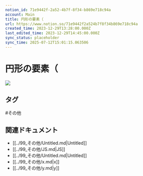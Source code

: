 ```yaml
---
notion_id: 71e9442f-2a52-4b7f-8f34-b869e718c94a
account: Main
title: 円形の要素（
url: https://www.notion.so/71e9442f2a524b7f8f34b869e718c94a
created_time: 2023-12-29T13:28:00.000Z
last_edited_time: 2023-12-29T14:45:00.000Z
sync_status: placeholder
sync_time: 2025-07-12T15:01:15.063506
---
```

# 円形の要素（

![](https://prod-files-secure.s3.us-west-2.amazonaws.com/736adce6-a3a4-4a64-9f74-d9aa055c96d2/b5df5102-9c2f-414b-92a2-75369600772c/Untitled.png?X-Amz-Algorithm=AWS4-HMAC-SHA256&X-Amz-Content-Sha256=UNSIGNED-PAYLOAD&X-Amz-Credential=ASIAZI2LB466REG342U2%2F20250719%2Fus-west-2%2Fs3%2Faws4_request&X-Amz-Date=20250719T052128Z&X-Amz-Expires=3600&X-Amz-Security-Token=IQoJb3JpZ2luX2VjEIT%2F%2F%2F%2F%2F%2F%2F%2F%2F%2FwEaCXVzLXdlc3QtMiJGMEQCIFYx1O8GENUQqiay57V529cJ8l%2B1LbR%2BnaxlPzubqcJEAiAFa3YPQTVrhjAAfJvvkuEvZHWwgzf6mgMBz1X%2F7UAkaSqIBAid%2F%2F%2F%2F%2F%2F%2F%2F%2F%2F8BEAAaDDYzNzQyMzE4MzgwNSIMYEu71BThx4lLrwLBKtwDZay18g30xNN3wz84E3dcPwDGrxwCU3umFqHewJqvV3keMZD5uzeW7adkbb5v4lMwi2CsRrHS3zEZrkq9Rw%2F5g8hOV1RnymIDw6BeBp2QL1dr6UWLtYjexwfjrObgwuccaf5yfJqt2wOZxfmeU4t%2B21DCcNtvKoLxnEV3WqlWFAkAkC9ugUO6DWcIVCfuiGstnmZGXNo09QRjiTry5lnxGKeh6ON8nQb%2FbF6B2TOw3bvwp%2BmESINOUMXxyI9eSmlYOeIJiALNidX1i%2FjcYltyzeYEdoVXadCyCA9ak3Zo3FleC6gP2c3dGVAWWypdDbmPU%2BL07n0%2FHPlttginuPJh%2BToLauagcgwb%2BycApY0zRqMnNOUFl4viTB4Z11l%2FaVDLwZAhesmMr5nPqac7hShPvC35Yjd%2FJ%2FWZmBgdXK%2B%2FJ2ZjaaF95tJu3p%2BqFOoqgn3ZATJg09mpk%2Fw0scsQhgwynmG8bN1q7guJZPK4aukUm0K945mH%2BcbSuAt7DCHE1gjGi9%2BC6HC4nnE7PiHYxz2hxCPWWv1Y1Sg8%2Fy8i5giT5bZredeBFuotYrLXos%2B%2FMmKrjKFttEaoIh8kEOSitnQSk8zbk1PGpI1TpkFhSYU8rlGpStq9bq2KePtgW50whavswwY6pgGohagZeeSdNez9h1qxjS1Pw42uoaiS24qYYyV59xSFFlA4bRYy072emcHNmxTdLt0He%2FCk4fz%2Fm8RVVyNRLcVvZoIQyM%2Ff%2BWpu2a5YliyLLcDidv8ns5Cy0dPybdV5ldmnRF9uScwDgbQMaidmnWU3Xajq0PCRPGaytDr2w%2FY2SjS98PCJNY2anS%2BDvz8k11wDmFycbpw6MD6kW0P0ecy3UJSC837O&X-Amz-Signature=6b736197f33e8371739a5ed5491c6d89b9ca11311a42c646f3b9136e7b2ac28b&X-Amz-SignedHeaders=host&x-amz-checksum-mode=ENABLED&x-id=GetObject)

## タグ

#その他 

## 関連ドキュメント

- [[../99_その他/Untitled.md|Untitled]]
- [[../99_その他/JS.md|JS]]
- [[../99_その他/Untitled.md|Untitled]]
- [[../99_その他/x.md|x]]
- [[../99_その他/y.md|y]]
